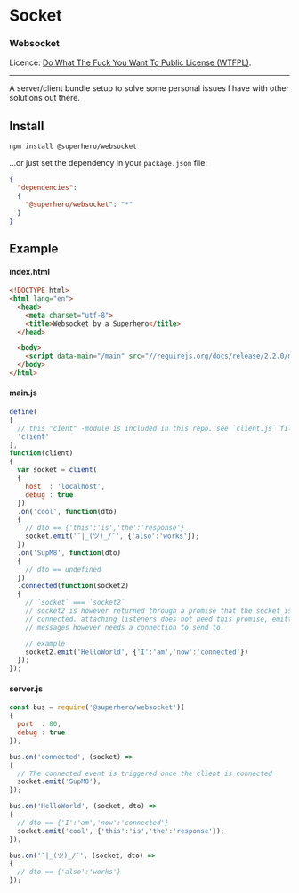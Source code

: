 # Socket

### Websocket

Licence: [Do What The Fuck You Want To Public License (WTFPL)](http://www.wtfpl.net/about/).

---

A server/client bundle setup to solve some personal issues I have with other solutions out there.

## Install

`npm install @superhero/websocket`

...or just set the dependency in your `package.json` file:

```json
{
  "dependencies":
  {
    "@superhero/websocket": "*"
  }
}
```

## Example

#### index.html

```html
<!DOCTYPE html>
<html lang="en">
  <head>
    <meta charset="utf-8">
    <title>Websocket by a Superhero</title>
  </head>

  <body>
    <script data-main="/main" src="//requirejs.org/docs/release/2.2.0/minified/require.js"></script>
  </body>
</html>
```

#### main.js

```javascript
define(
[
  // this "cient" -module is included in this repo. see `client.js` file
  'client'
],
function(client)
{
  var socket = client(
  {
    host  : 'localhost',
    debug : true
  })
  .on('cool', function(dto)
  {
    // dto == {'this':'is','the':'response'}
    socket.emit('¯|_(ツ)_/¯', {'also':'works'});
  })
  .on('SupM8', function(dto)
  {
    // dto == undefined
  })
  .connected(function(socket2)
  {
    // `socket` === `socket2`
    // socket2 is however returned through a promise that the socket is
    // connected. attaching listeners does not need this promise, emitting
    // messages however needs a connection to send to.

    // example
    socket2.emit('HelloWorld', {'I':'am','now':'connected'})
  });
});
```

#### server.js

```javascript
const bus = require('@superhero/websocket')(
{
  port  : 80,
  debug : true
});

bus.on('connected', (socket) =>
{
  // The connected event is triggered once the client is connected
  socket.emit('SupM8');
});

bus.on('HelloWorld', (socket, dto) =>
{
  // dto == {'I':'am','now':'connected'}
  socket.emit('cool', {'this':'is','the':'response'});
});

bus.on('¯|_(ツ)_/¯', (socket, dto) =>
{
  // dto == {'also':'works'}
});
```
